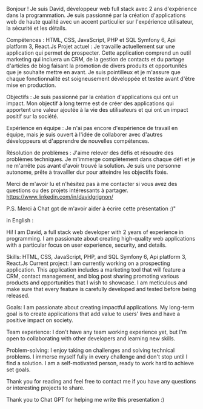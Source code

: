 Bonjour !
Je suis David, développeur web full stack avec 2 ans d'expérience dans la programmation. Je suis passionné par la création d'applications web de haute qualité avec un accent particulier sur l'expérience utilisateur, la sécurité et les détails.

Compétences :
HTML, CSS, JavaScript, PHP et SQL
Symfony 6, Api platform 3, React.Js
Projet actuel :
Je travaille actuellement sur une application qui permet de prospecter. Cette application comprend un outil marketing qui incluera un CRM, de la gestion de contacts et du partage d'articles de blog faisant la promotion de divers produits et opportunités que je souhaite mettre en avant. Je suis pointilleux et je m'assure que chaque fonctionnalité est soigneusement développée et testée avant d'être mise en production.

Objectifs :
Je suis passionné par la création d'applications qui ont un impact. Mon objectif à long terme est de créer des applications qui apportent une valeur ajoutée à la vie des utilisateurs et qui ont un impact positif sur la société.

Expérience en équipe :
Je n'ai pas encore d'expérience de travail en équipe, mais je suis ouvert à l'idée de collaborer avec d'autres développeurs et d'apprendre de nouvelles compétences.

Résolution de problèmes :
J'aime relever des défis et résoudre des problèmes techniques. Je m'immerge complètement dans chaque défi et je ne m'arrête pas avant d'avoir trouvé la solution. Je suis une personne autonome, prête à travailler dur pour atteindre les objectifs fixés.

Merci de m'avoir lu et n'hésitez pas à me contacter si vous avez des questions ou des projets intéressants à partager.
https://www.linkedin.com/in/davidgrignon/

P.S. Merci à Chat gpt de m'avoir aider à écrire cette présentation :)"

in English :

Hi!
I am David, a full stack web developer with 2 years of experience in programming. I am passionate about creating high-quality web applications with a particular focus on user experience, security, and details.

Skills:
HTML, CSS, JavaScript, PHP, and SQL
Symfony 6, Api platform 3, React.Js
Current project:
I am currently working on a prospecting application. This application includes a marketing tool that will feature a CRM, contact management, and blog post sharing promoting various products and opportunities that I wish to showcase. I am meticulous and make sure that every feature is carefully developed and tested before being released.

Goals:
I am passionate about creating impactful applications. My long-term goal is to create applications that add value to users' lives and have a positive impact on society.

Team experience:
I don't have any team working experience yet, but I'm open to collaborating with other developers and learning new skills.

Problem-solving:
I enjoy taking on challenges and solving technical problems. I immerse myself fully in every challenge and don't stop until I find a solution. I am a self-motivated person, ready to work hard to achieve set goals.

Thank you for reading and feel free to contact me if you have any questions or interesting projects to share.

Thank you to Chat GPT for helping me write this presentation :)
